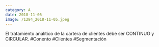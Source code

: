 ```yaml
--- 
category: A 
date: 2018-11-05 
image: /1284_2018-11-05.jpeg 
--- 
```


El tratamiento analítico de la cartera de clientes debe ser CONTINUO y CIRCULAR. #Conento #Clientes #Segmentación